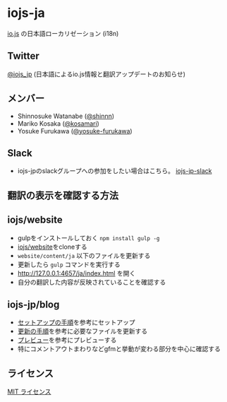 # iojs-ja

[io.js](https://iojs.org/) の日本語ローカリゼーション (i18n)

## Twitter

[@iojs_jp](https://twitter.com/iojs_jp) (日本語によるio.js情報と翻訳アップデートのお知らせ)

## メンバー

* Shinnosuke Watanabe ([@shinnn](https://github.com/shinnn))
* Mariko Kosaka ([@kosamari](https://github.com/kosamari))
* Yosuke Furukawa ([@yosuke-furukawa](https://github.com/yosuke-furukawa))

## Slack

* iojs-jpのslackグループへの参加をしたい場合はこちら。 [iojs-jp-slack](https://iojs-jp-slack.herokuapp.com/)

## 翻訳の表示を確認する方法

## iojs/website

* gulpをインストールしておく `npm install gulp -g`
* [iojs/website](https://github.com/iojs/website)をcloneする
* `website/content/ja` 以下のファイルを更新する
* 更新したら `gulp` コマンドを実行する
* http://127.0.0.1:4657/ja/index.html を開く
* 自分の翻訳した内容が反映されていることを確認する

## iojs-jp/blog

* [セットアップの手順](https://github.com/iojs-jp/blog#%E3%82%BB%E3%83%83%E3%83%88%E3%82%A2%E3%83%83%E3%83%97%E3%81%AE%E6%89%8B%E9%A0%86)を参考にセットアップ
* [更新の手順](https://github.com/iojs-jp/blog#%E6%9B%B4%E6%96%B0%E3%81%AE%E6%89%8B%E9%A0%86)を参考に必要なファイルを更新する
* [プレビュー](https://github.com/iojs-jp/blog#%E3%83%97%E3%83%AC%E3%83%93%E3%83%A5%E3%83%BC)を参考にプレビューする
* 特にコメントアウトまわりなどgfmと挙動が変わる部分を中心に確認する

## ライセンス

[MIT ライセンス](https://tldrlegal.com/license/mit-license)
